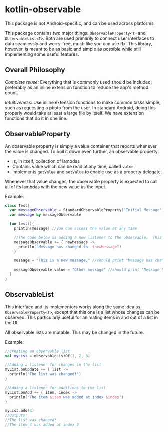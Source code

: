 # kotlin-observable

This package is not Android-specific, and can be used across platforms.

This package contains two major things: `ObservableProperty<T>` and `ObservableList<T>`.
Both are used primarily to connect user interfaces to data seamlessly and worry-free, much like you can use Rx.
This library, however, is meant to be as basic and simple as possible while still implementing some useful features.

## Overall Philosophy

*Complete reuse:*  Everything that is commonly used should be included, preferably as an inline 
extension function to reduce the app's method count.

*Intuitiveness:*  Use inline extension functions to make common tasks simple, such as requesting a 
photo from the user.  In standard Android, doing this properly would take at least a large file by 
itself.  We have extension functions that do it in one line.

## ObservableProperty<T>

An observable property is simply a value container that reports whenever the value is changed.  To boil it down even further, an observable property:

- Is, in itself, collection of lambdas
- Contains value which can be read at any time, called `value`
- Implements `getValue` and `setValue` to enable use as a property delegate.
  
Whenever that value changes, the observable property is expected to call all of its lambdas with the new value as the input.

Example:
```kotlin
class Test{
  var messageObservable = StandardObservableProperty("Initial Message")
  var message by messageObservable

  fun test(){
    println(message) //you can access the value at any time

    //The code below is adding a new listener to the observable.  This listener will be called whenever the observable changes.
    messageObservable += { newMessage ->
      println("Message has changed to: $newMessage")
    }

    message = "This is a new message." //should print "Message has changed to: This is a new message"
    
    messageObservable.value = "Other message" //should print "Message has been changed to: Other message"
  }
}
```
      
## ObservableList<T>

This interface and its implementors works along the same idea as `ObservableProperty<T>`, except that this one is a list whose changes can be observed.  This particularly useful for animating items in and out of a list in the UI.

All observable lists are mutable.  This may be changed in the future.

Example:

```kotlin
//Creating an observable list
val myList = observableListOf(1, 2, 3)

//Adding a listener for changes in the list
myList.onUpdate += { list ->
  println("The list was changed!")
}

//Adding a listener for additions to the list
myList.onAdd += { item, index ->
  println("The item $item was added at index $index")
}

myList.add(4)
//Outputs:
//The list was changed!
//The item 4 was added at index 3
```

